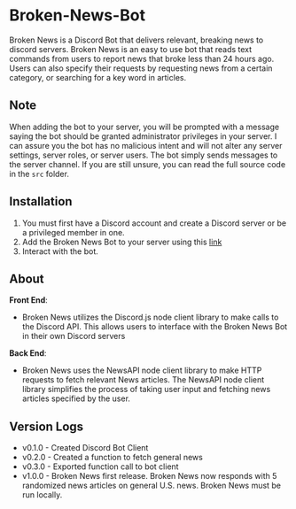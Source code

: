 # Broken-News-Bot

Broken News is a Discord Bot that delivers relevant, breaking news to discord servers. Broken News is an easy to use bot that reads text commands from users to report news that broke less than 24 hours ago. Users can also specify their requests by requesting news from a certain category, or searching for a key word in articles.

## Note

When adding the bot to your server, you will be prompted with a message saying the bot should be granted administrator privileges in your server. I can assure you the bot has no malicious intent and will not alter any server settings, server roles, or server users. The bot simply sends messages to the server channel. If you are still unsure, you can read the full source code in the `src` folder.

## Installation

1. You must first have a Discord account and create a Discord server or be a privileged member in one.
2. Add the Broken News Bot to your server using this [link](https://discord.com/api/oauth2/authorize?client_id=1146264445144797326&permissions=8&scope=bot)
3. Interact with the bot.

## About

**Front End**:

- Broken News utilizes the Discord.js node client library to make calls to the Discord API. This allows users to interface with the Broken News Bot in their own Discord servers

**Back End**:

- Broken News uses the NewsAPI node client library to make HTTP requests to fetch relevant News articles. The NewsAPI node client library simplifies the process of taking user input and fetching news articles specified by the user.

## Version Logs

- v0.1.0 - Created Discord Bot Client  
- v0.2.0 - Created a function to fetch general news  
- v0.3.0 - Exported function call to bot client  
- v1.0.0 - Broken News first release. Broken News now responds with 5 randomized news articles on general U.S. news. Broken News must be run locally.
